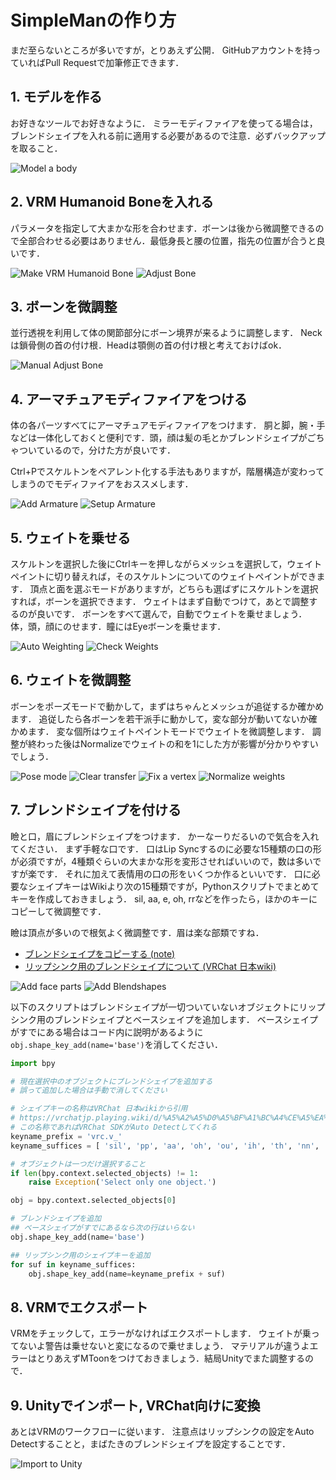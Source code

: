 # SimpleManの作り方

まだ至らないところが多いですが，とりあえず公開．
GitHubアカウントを持っていればPull Requestで加筆修正できます．

## 1. モデルを作る
お好きなツールでお好きなように．
ミラーモディファイアを使ってる場合は，ブレンドシェイプを入れる前に適用する必要があるので注意．必ずバックアップを取ること．

![Model a body](01-Model_a_Body.png)

## 2. VRM Humanoid Boneを入れる
パラメータを指定して大まかな形を合わせます．ボーンは後から微調整できるので全部合わせる必要はありません．最低身長と腰の位置，指先の位置が合うと良いです．

![Make VRM Humanoid Bone](02-Make_VRM_Humanoid_Bone.png)
![Adjust Bone](03-Adjust_Bone.png)

## 3. ボーンを微調整
並行透視を利用して体の関節部分にボーン境界が来るように調整します．
Neckは鎖骨側の首の付け根．Headは顎側の首の付け根と考えておけばok．

![Manual Adjust Bone](04-Manual_Adjust_Bone.png)

## 4. アーマチュアモディファイアをつける
体の各パーツすべてにアーマチュアモディファイアをつけます．
胴と脚，腕・手などは一体化しておくと便利です．頭，顔は髪の毛とかブレンドシェイプがごちゃついているので，分けた方が良いです．

Ctrl+Pでスケルトンをペアレント化する手法もありますが，階層構造が変わってしまうのでモディファイアをおススメします．

![Add Armature](05-Add_Armature_Modifier.png)
![Setup Armature](06-Set_Skeleton_to_Armature_Modifier.png)

## 5. ウェイトを乗せる
スケルトンを選択した後にCtrlキーを押しながらメッシュを選択して，ウェイトペイントに切り替えれば，そのスケルトンについてのウェイトペイントができます．
頂点と面を選ぶモードがありますが，どちらも選ばずにスケルトンを選択すれば，ボーンを選択できます．
ウェイトはまず自動でつけて，あとで調整するのが良いです．
ボーンをすべて選んで，自動でウェイトを乗せましょう．
体，頭，顔にのせます．瞳にはEyeボーンを乗せます．

![Auto Weighting](07-Use_Auto_Weighting_First.png)
![Check Weights](08-Check_Auto_Weighting.png)

## 6. ウェイトを微調整
ボーンをポーズモードで動かして，まずはちゃんとメッシュが追従するか確かめます．
追従したら各ボーンを若干派手に動かして，変な部分が動いてないか確かめます．
変な個所はウェイトペイントモードでウェイトを微調整します．
調整が終わった後はNormalizeでウェイトの和を1にした方が影響が分かりやすいでしょう．

![Pose mode](09-Use_Pose_Mode_to_Check_Weights.png)
![Clear transfer](10-You_can_Clear_All_Transformation_of_Bones.png)
![Fix a vertex](11-Fix_This_Vertex.png)
![Normalize weights](12-After_Fixing_You_Should_Normalize_Weights.png)

## 7. ブレンドシェイプを付ける
瞼と口，眉にブレンドシェイプをつけます．
かーなーりだるいので気合を入れてください．
まず手軽な口です．
口はLip Syncするのに必要な15種類の口の形が必須ですが，4種類ぐらいの大まかな形を変形させればいいので，数は多いですが楽です．
それに加えて表情用の口の形をいくつか作るといいです．
口に必要なシェイプキーはWikiより次の15種類ですが，Pythonスクリプトでまとめてキーを作成しておきましょう．
sil, aa, e, oh, rrなどを作ったら，ほかのキーにコピーして微調整です．

瞼は頂点が多いので根気よく微調整です．眉は楽な部類ですね．

- [ブレンドシェイプをコピーする (note)](https://note.com/nanash_/n/n41d0ffb3a4e4)
- [リップシンク用のブレンドシェイプについて (VRChat 日本wiki)](https://vrchatjp.playing.wiki/d/%A5%A2%A5%D0%A5%BF%A1%BC%A4%CE%A5%EA%A5%C3%A5%D7%A5%B7%A5%F3%A5%AF%A4%CE%BA%EE%C0%AE)

![Add face parts](13-Add_faces.png)
![Add Blendshapes](14-BlendShapes_for_VRC_Lip_Sync(Hard).png)

以下のスクリプトはブレンドシェイプが一切ついていないオブジェクトにリップシンク用のブレンドシェイプとベースシェイプを追加します．
ベースシェイプがすでにある場合はコード内に説明があるように`obj.shape_key_add(name='base')`を消してください．

```Python
import bpy

# 現在選択中のオブジェクトにブレンドシェイプを追加する
# 誤って追加した場合は手動で消してください

# シェイプキーの名称はVRChat 日本wikiから引用
# https://vrchatjp.playing.wiki/d/%A5%A2%A5%D0%A5%BF%A1%BC%A4%CE%A5%EA%A5%C3%A5%D7%A5%B7%A5%F3%A5%AF%A4%CE%BA%EE%C0%AE
# この名称であればVRChat SDKがAuto Detectしてくれる
keyname_prefix = 'vrc.v_'
keyname_suffices = [ 'sil', 'pp', 'aa', 'oh', 'ou', 'ih', 'th', 'nn', 'dd', 'kk', 'ff', 'e', 'ch', 'rr', 'ss' ]

# オブジェクトは一つだけ選択すること
if len(bpy.context.selected_objects) != 1:
    raise Exception('Select only one object.')

obj = bpy.context.selected_objects[0]

# ブレンドシェイプを追加
## ベースシェイプがすでにあるなら次の行はいらない
obj.shape_key_add(name='base')

## リップシンク用のシェイプキーを追加
for suf in keyname_suffices:
    obj.shape_key_add(name=keyname_prefix + suf)

```

## 8. VRMでエクスポート
VRMをチェックして，エラーがなければエクスポートします．
ウェイトが乗ってないよ警告は乗せないと変になるので乗せましょう．
マテリアルが違うよエラーはとりあえずMToonをつけておきましょう．結局Unityでまた調整するので．

## 9. Unityでインポート, VRChat向けに変換
あとはVRMのワークフローに従います．
注意点はリップシンクの設定をAuto Detectすることと，まばたきのブレンドシェイプを設定することです．

![Import to Unity](15-Import_to_Unity_and_adjust_parameters.png)
